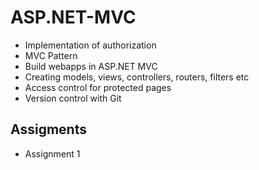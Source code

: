 # ASP.NET-MVC

-   Implementation of authorization
-   MVC Pattern
-   Build webapps in ASP&#46;NET MVC
-   Creating models, views, controllers, routers, filters etc
-   Access control for protected pages
-   Version control with Git

## Assigments

-   Assignment 1
